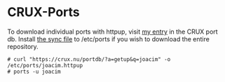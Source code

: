 # CRUX-Ports

To download individual ports with httpup, visit [my entry][1] in the CRUX
port db. Install [the sync file][2] to /etc/ports if you wish to download
the entire repository.

```
# curl "https://crux.nu/portdb/?a=getup&q=joacim" -o /etc/ports/joacim.httpup
# ports -u joacim
```

[1]: http://crux.nu/portdb/?a=repo&q=joacim "CRUX portdb"
[2]: http://crux.nu/portdb/?a=getup&q=joacim "joacim.httpup sync file"

